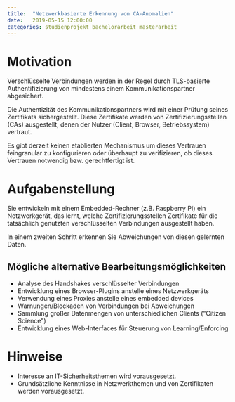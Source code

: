 ```yaml
---
title:	"Netzwerkbasierte Erkennung von CA-Anomalien"
date:	2019-05-15 12:00:00
categories: studienprojekt bachelorarbeit masterarbeit
---
```


Motivation
==========
Verschlüsselte Verbindungen werden in der Regel durch
TLS-basierte Authentifizierung von mindestens einem
Kommunikationspartner abgesichert.

Die Authentizität des Kommunikationspartners wird mit einer
Prüfung seines Zertifikats sichergestellt.
Diese Zertifikate werden von Zertifizierungsstellen (CAs) ausgestellt,
denen der Nutzer (Client, Browser, Betriebssystem) vertraut.

Es gibt derzeit keinen etablierten Mechanismus um dieses
Vertrauen feingranular zu konfigurieren oder überhaupt zu
verifizieren, ob dieses Vertrauen notwendig bzw. gerechtfertigt ist.


Aufgabenstellung
================
Sie entwickeln mit einem Embedded-Rechner (z.B. Raspberry PI)
ein Netzwerkgerät, das lernt, welche Zertifizierungsstellen
Zertifikate für die tatsächlich genutzten verschlüsselten
Verbindungen ausgestellt haben.

In einem zweiten Schritt erkennen Sie Abweichungen von diesen
gelernten Daten.

Mögliche alternative Bearbeitungsmöglichkeiten
----------------------------------------------
* Analyse des Handshakes verschlüsselter Verbindungen
* Entwicklung eines Browser-Plugins anstelle eines Netzwerkgeräts
* Verwendung eines Proxies anstelle eines embedded devices
* Warnungen/Blockaden von Verbindungen bei Abweichungen
* Sammlung großer Datenmengen von unterschiedlichen Clients ("Citizen Science")
* Entwicklung eines Web-Interfaces für Steuerung von Learning/Enforcing

Hinweise
========
* Interesse an IT-Sicherheitsthemen wird vorausgesetzt.
* Grundsätzliche Kenntnisse in Netzwerkthemen und von Zertifikaten werden vorausgesetzt.
